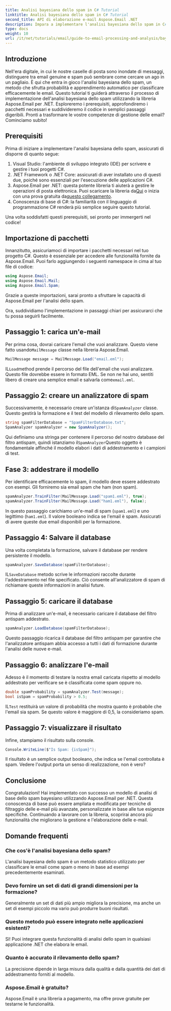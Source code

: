 ```yaml
---
title: Analisi bayesiana dello spam in C# Tutorial
linktitle: Analisi bayesiana dello spam in C# Tutorial
second_title: API di elaborazione e-mail Aspose.Email .NET
description: Impara a implementare l'analisi bayesiana dello spam in C# usando Aspose.Email. Tutorial passo dopo passo con approfondimenti sul codice per un efficace filtraggio delle email.
type: docs
weight: 10
url: /it/net/tutorials/email/guide-to-email-processing-and-analysis/bayesian-spam-analysis-in-csharp/
---
```

## Introduzione

Nell'era digitale, in cui le nostre caselle di posta sono inondate di messaggi, distinguere tra email genuine e spam può sembrare come cercare un ago in un pagliaio. È qui che entra in gioco l'analisi bayesiana dello spam, un metodo che sfrutta probabilità e apprendimento automatico per classificare efficacemente le email. Questo tutorial ti guiderà attraverso il processo di implementazione dell'analisi bayesiana dello spam utilizzando la libreria Aspose.Email per .NET. Esploreremo i prerequisiti, approfondiremo i pacchetti necessari e suddivideremo il codice in semplici passaggi digeribili. Pronti a trasformare le vostre competenze di gestione delle email? Cominciamo subito!

## Prerequisiti

Prima di iniziare a implementare l'analisi bayesiana dello spam, assicurati di disporre di quanto segue:

1. Visual Studio: l'ambiente di sviluppo integrato (IDE) per scrivere e gestire i tuoi progetti C#.
2. .NET Framework o .NET Core: assicurati di aver installato uno di questi due, poiché sono essenziali per l'esecuzione delle applicazioni C#.
3. Aspose.Email per .NET: questa potente libreria ti aiuterà a gestire le operazioni di posta elettronica. Puoi scaricare la libreria da[Qui](https://releases.aspose.com/email/net/) o inizia con una prova gratuita da[questo collegamento](https://releases.aspose.com/).
4. Conoscenza di base di C#: la familiarità con il linguaggio di programmazione C# renderà più semplice seguire questo tutorial.

Una volta soddisfatti questi prerequisiti, sei pronto per immergerti nel codice!

## Importazione di pacchetti

Innanzitutto, assicuriamoci di importare i pacchetti necessari nel tuo progetto C#. Questo è essenziale per accedere alle funzionalità fornite da Aspose.Email. Puoi farlo aggiungendo i seguenti namespace in cima al tuo file di codice:

```csharp
using Aspose.Email;
using Aspose.Email.Mail;
using Aspose.Email.Spam;
```

Grazie a queste importazioni, sarai pronto a sfruttare le capacità di Aspose.Email per l'analisi dello spam.

Ora, suddividiamo l'implementazione in passaggi chiari per assicurarci che tu possa seguirli facilmente.

## Passaggio 1: carica un'e-mail

 Per prima cosa, dovrai caricare l'email che vuoi analizzare. Questo viene fatto usando`MailMessage` classe nella libreria Aspose.Email. 

```csharp
MailMessage message = MailMessage.Load("email.eml");
```

 IL`Load`method prende il percorso del file dell'email che vuoi analizzare. Questo file dovrebbe essere in formato EML. Se non ne hai uno, sentiti libero di creare una semplice email e salvarla come`email.eml`.

## Passaggio 2: creare un analizzatore di spam

 Successivamente, è necessario creare un'istanza di`SpamAnalyzer` classe. Questo gestirà la formazione e il test del modello di rilevamento dello spam.

```csharp
string spamFilterDatabase = "SpamFilterDatabase.txt";
SpamAnalyzer spamAnalyzer = new SpamAnalyzer();
```

 Qui definiamo una stringa per contenere il percorso del nostro database del filtro antispam, quindi istanziamo il`SpamAnalyzer`Questo oggetto è fondamentale affinché il modello elabori i dati di addestramento e i campioni di test.

## Fase 3: addestrare il modello

Per identificare efficacemente lo spam, il modello deve essere addestrato con esempi. Gli forniremo sia email spam che ham (non spam).

```csharp
spamAnalyzer.TrainFilter(MailMessage.Load("spam1.eml"), true);
spamAnalyzer.TrainFilter(MailMessage.Load("ham1.eml"), false);
```

In questo passaggio carichiamo un'e-mail di spam (`spam1.eml`) e uno legittimo (`ham1.eml`). Il valore booleano indica se l'email è spam. Assicurati di avere queste due email disponibili per la formazione.

## Passaggio 4: Salvare il database

Una volta completata la formazione, salvare il database per rendere persistente il modello.

```csharp
spamAnalyzer.SaveDatabase(spamFilterDatabase);
```

 IL`SaveDatabase` metodo scrive le informazioni raccolte durante l'addestramento nel file specificato. Ciò consente all'analizzatore di spam di richiamare queste informazioni in analisi future.

## Passaggio 5: caricare il database

Prima di analizzare un'e-mail, è necessario caricare il database del filtro antispam addestrato.

```csharp
spamAnalyzer.LoadDatabase(spamFilterDatabase);
```

Questo passaggio ricarica il database del filtro antispam per garantire che l'analizzatore antispam abbia accesso a tutti i dati di formazione durante l'analisi delle nuove e-mail.

## Passaggio 6: analizzare l'e-mail

Adesso è il momento di testare la nostra email caricata rispetto al modello addestrato per verificare se è classificata come spam oppure no. 

```csharp
double spamProbability = spamAnalyzer.Test(message);
bool isSpam = spamProbability > 0.5;
```

 IL`Test` restituirà un valore di probabilità che mostra quanto è probabile che l'email sia spam. Se questo valore è maggiore di 0,5, la consideriamo spam.

## Passaggio 7: visualizzare il risultato

Infine, stampiamo il risultato sulla console.

```csharp
Console.WriteLine($"Is Spam: {isSpam}");
```

Il risultato è un semplice output booleano, che indica se l'email controllata è spam. Vedere l'output porta un senso di realizzazione, non è vero?

## Conclusione

Congratulazioni! Hai implementato con successo un modello di analisi di base dello spam bayesiano utilizzando Aspose.Email per .NET. Questa conoscenza di base può essere ampliata e modificata per tecniche di filtraggio delle e-mail più avanzate, personalizzate in base alle tue esigenze specifiche. Continuando a lavorare con la libreria, scoprirai ancora più funzionalità che migliorano la gestione e l'elaborazione delle e-mail.

## Domande frequenti 

### Che cos'è l'analisi bayesiana dello spam?
L'analisi bayesiana dello spam è un metodo statistico utilizzato per classificare le email come spam o meno in base ad esempi precedentemente esaminati.

### Devo fornire un set di dati di grandi dimensioni per la formazione?
Generalmente un set di dati più ampio migliora la precisione, ma anche un set di esempi piccolo ma vario può produrre buoni risultati.

### Questo metodo può essere integrato nelle applicazioni esistenti?
Sì! Puoi integrare questa funzionalità di analisi dello spam in qualsiasi applicazione .NET che elabora le email.

### Quanto è accurato il rilevamento dello spam?
La precisione dipende in larga misura dalla qualità e dalla quantità dei dati di addestramento forniti al modello.

### Aspose.Email è gratuito?
Aspose.Email è una libreria a pagamento, ma offre prove gratuite per testarne le funzionalità.
